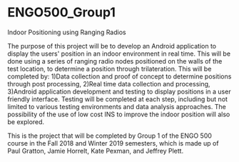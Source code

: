 # ENGO500_Group1

Indoor Positioning using Ranging Radios

The purpose of this project will be to develop an Android application to display the users' position in an indoor environment in real time. This will be done using a series of ranging radio nodes positioned on the walls of the test location, to determine a position through trilateration. This will be completed by:
  1)Data collection and proof of concept to determine positions through post processing,
  2)Real time data collection and processing, 
  3)Android application development and testing to display positions in a user friendly interface.
Testing will be completed at each step, including but not limited to various testing environments and data analysis approaches. The possibility of the use of low cost INS to improve the indoor position will also be explored.  

This is the project that will be completed by Group 1 of the ENGO 500 course in the Fall 2018 and Winter 2019 semesters, which is made up of Paul Gratton, Jamie Horrelt, Kate Pexman, and Jeffrey Plett.
